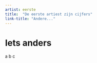 ```yaml
---
artist: eerste
title:  "De eerste artiest zijn cijfers"
link-title: "Andere..."
---
```


# Iets anders

a b c
